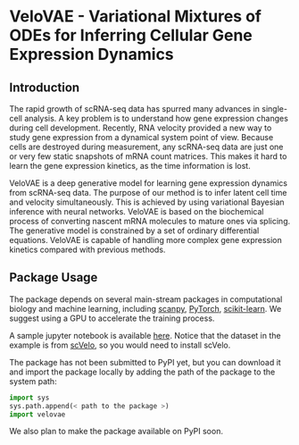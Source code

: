 # VeloVAE - Variational Mixtures of ODEs for Inferring Cellular Gene Expression Dynamics
## Introduction

The rapid growth of scRNA-seq data has spurred many advances in single-cell analysis. A key problem is to understand how gene expression changes during cell development. Recently, RNA velocity provided a new way to study gene expression from a dynamical system point of view. Because cells are destroyed during measurement, any scRNA-seq data are just one or very few static snapshots of mRNA count matrices. This makes it hard to learn the gene expression kinetics, as the time information is lost.

VeloVAE is a deep generative model for learning gene expression dynamics from scRNA-seq data. The purpose of our method is to infer latent cell time and velocity simultaneously. This is achieved by using variational Bayesian inference with neural networks. VeloVAE is based on the biochemical process of converting nascent mRNA molecules to mature ones via splicing. The generative model is constrained by a set of ordinary differential equations. VeloVAE is capable of handling more complex gene expression kinetics compared with previous methods.

## Package Usage
The package depends on several main-stream packages in computational biology and machine learning, including [scanpy](https://scanpy.readthedocs.io/en/stable/), [PyTorch](https://pytorch.org/), [scikit-learn](https://scikit-learn.org/stable/). We suggest using a GPU to accelerate the training process.

A sample jupyter notebook is available [here](notebooks/velovae_example.ipynb). Notice that the dataset in the example is from [scVelo](https://scvelo.readthedocs.io/), so you would need to install scVelo.

The package has not been submitted to PyPI yet, but you can download it and import the package locally by adding the path of the package to the system path:
```python
import sys
sys.path.append(< path to the package >)
import velovae
```
We also plan to make the package available on PyPI soon.

